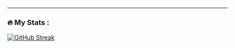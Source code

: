 ---

### :fire: My Stats :
[![GitHub Streak](http://github-readme-streak-stats.herokuapp.com?user=r6pid&theme=dark&background=000000)](https://git.io/streak-stats)
